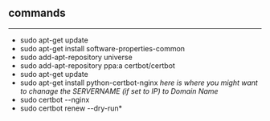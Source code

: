 ##  commands 
---
* sudo  apt-get update
* sudo  apt-get install software-properties-common
* sudo  add-apt-repository universe
* sudo  add-apt-repository ppa:a certbot/certbot
* sudo  apt-get update
* sudo  apt-get install python-certbot-nginx
*here is where you might want to chanage the SERVERNAME (if set to IP) to Domain Name*
* sudo  certbot --nginx
* sudo  certbot renew --dry-run*
